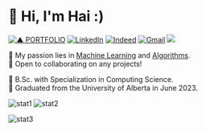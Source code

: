 <!-- ### Hi there 👋 -->


<!-- **haicanberra/haicanberra** is a ✨ _special_ ✨ repository because its `README.md` (this file) appears on your GitHub profile-- . -->

# 🌟 Hi, I'm Hai :)  
[![▲ PORTFOLIO](https://img.shields.io/badge/▲_PORTFOLIO-ffffff?style=for-the-badge)](https://haicanberra.github.io) [![LinkedIn](https://img.shields.io/badge/linkedin-%230077B5.svg?style=for-the-badge&logo=linkedin&logoColor=white)](https://linkedin.com/in/manhhaihoang) [![Indeed](https://img.shields.io/badge/indeed-003A9B?style=for-the-badge&logo=indeed&logoColor=white)](https://profile.indeed.com/p/haih-nmyb39h) [![Gmail](https://img.shields.io/badge/Gmail-D14836?style=for-the-badge&logo=gmail&logoColor=white)](mailto:haicanberra@gmail.com) ![](https://komarev.com/ghpvc/?username=haicanberra&style=for-the-badge&label=VIEWS&color=yellow)
  
🌱 My passion lies in <ins>Machine Learning</ins> and <ins>Algorithms</ins>.  
🌲 Open to collaborating on any projects!  
  
🌴 B.Sc. with Specialization in Computing Science.  
🌾 Graduated from the University of Alberta in June 2023.  

![stat1](https://github-readme-stats.vercel.app/api?username=haicanberra&show_icons=true&theme=transparent&hide_border=true&show_total_reviews=true&include_all_commits=true&rank_icon=github)
![stat2](https://github-readme-stats.vercel.app/api/top-langs/?username=haicanberra&langs_count=8&layout=compact&theme=transparent&hide_border=true)
<!-- ](url)](url)![snake gif](https://github.com/haicanberra/haicanberra/blob/output/github-contribution-grid-snake.svg) -->
![stat3](https://github-readme-activity-graph.vercel.app/graph?username=haicanberra&theme=github-compact)




